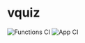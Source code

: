 # vquiz

![Functions CI](https://github.com/curtistimson/vquiz/workflows/Functions%20CI/badge.svg) ![App CI](https://github.com/curtistimson/vquiz/workflows/App%20CI/badge.svg)